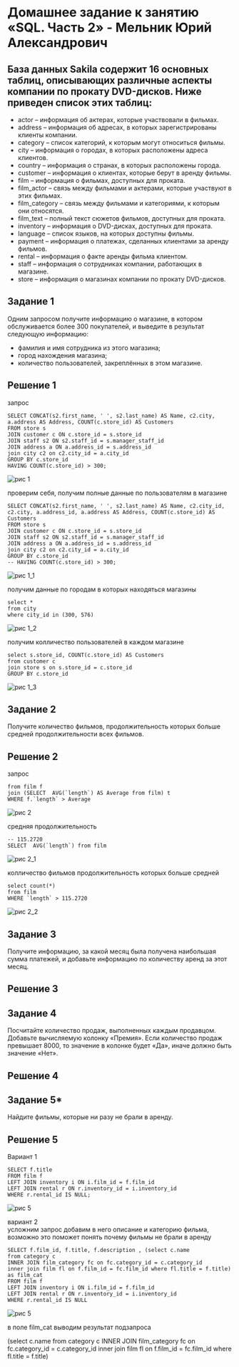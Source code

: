 # Домашнее задание к занятию «SQL. Часть 2» - Мельник Юрий Александрович

## База данных Sakila содержит 16 основных таблиц, описывающих различные аспекты компании по прокату DVD-дисков. Ниже приведен список этих таблиц:

   - actor – информация об актерах, которые участвовали в фильмах.
   - address – информация об адресах, в которых зарегистрированы клиенты компании.
   - category – список категорий, к которым могут относиться фильмы.
   - city – информация о городах, в которых расположены адреса клиентов.
   - country – информация о странах, в которых расположены города.
   - customer – информация о клиентах, которые берут в аренду фильмы.
   - film – информация о фильмах, доступных для проката.
   - film_actor – связь между фильмами и актерами, которые участвуют в этих фильмах.
   - film_category – связь между фильмами и категориями, к которым они относятся.
   - film_text – полный текст сюжетов фильмов, доступных для проката.
   - inventory – информация о DVD-дисках, доступных для проката.
   - language – список языков, на которых доступны фильмы.
   - payment – информация о платежах, сделанных клиентами за аренду фильмов.
   - rental – информация о факте аренды фильма клиентом.
   - staff – информация о сотрудниках компании, работающих в магазине.
   - store – информация о магазинах компании по прокату DVD-дисков.
## Задание 1
Одним запросом получите информацию о магазине, в котором обслуживается более 300 покупателей, и выведите в результат следующую информацию:

- фамилия и имя сотрудника из этого магазина;
- город нахождения магазина;
- количество пользователей, закреплённых в этом магазине.


## Решение 1 
запрос  
```
SELECT CONCAT(s2.first_name, ' ', s2.last_name) AS Name, c2.city, a.address AS Address, COUNT(c.store_id) AS Customers
FROM store s 
JOIN customer c ON c.store_id = s.store_id 
JOIN staff s2 ON s2.staff_id = s.manager_staff_id
JOIN address a ON a.address_id = s.address_id 
join city c2 on c2.city_id = a.city_id 
GROUP BY c.store_id 
HAVING COUNT(c.store_id) > 300;
```
![рис 1](https://github.com/ysatii/DB-HW4/blob/main/img/image1.jpg)

проверим себя, получим полные данные по пользователям в магазине  
```
SELECT CONCAT(s2.first_name, ' ', s2.last_name) AS Name, c2.city_id, c2.city, a.address_id, a.address AS Address, COUNT(c.store_id) AS Customers
FROM store s 
JOIN customer c ON c.store_id = s.store_id 
JOIN staff s2 ON s2.staff_id = s.manager_staff_id
JOIN address a ON a.address_id = s.address_id 
join city c2 on c2.city_id = a.city_id 
GROUP BY c.store_id 
-- HAVING COUNT(c.store_id) > 300;
```
![рис 1_1](https://github.com/ysatii/DB-HW4/blob/main/img/image1_1.jpg)

получим данные по городам в которых находяться магазины  
```
select *
from city
where city_id in (300, 576)
```
![рис 1_2](https://github.com/ysatii/DB-HW4/blob/main/img/image1_2.jpg)

получим колличество пользователей в каждом магазине  
```
select s.store_id, COUNT(c.store_id) AS Customers
from customer c
join store s on s.store_id = c.store_id 
GROUP BY c.store_id 
```
![рис 1_3](https://github.com/ysatii/DB-HW4/blob/main/img/image1_3.jpg)


## Задание 2
Получите количество фильмов, продолжительность которых больше средней продолжительности всех фильмов.

## Решение 2

запрос 
```select count(*)
from film f
join (SELECT  AVG(`length`) AS Average from film) t 
WHERE f.`length` > Average
```
![рис 2](https://github.com/ysatii/DB-HW4/blob/main/img/image2.jpg)

средняя продолжительность
```
-- 115.2720
SELECT  AVG(`length`) from film
```
![рис 2_1](https://github.com/ysatii/DB-HW4/blob/main/img/image2_1.jpg)

колличество фильмов продолжительность которых больше средней
```
select count(*)
from film 
WHERE `length` > 115.2720
```
![рис 2_2](https://github.com/ysatii/DB-HW4/blob/main/img/image2_2.jpg)

## Задание 3
Получите информацию, за какой месяц была получена наибольшая сумма платежей, и добавьте информацию по количеству аренд за этот месяц.

## Решение 3


## Задание 4
Посчитайте количество продаж, выполненных каждым продавцом. Добавьте вычисляемую колонку «Премия». Если количество продаж превышает 8000, то значение в колонке будет «Да», иначе должно быть значение «Нет».

## Решение 4


## Задание 5*
Найдите фильмы, которые ни разу не брали в аренду.


## Решение 5

Вариант 1  
```
SELECT f.title
FROM film f
LEFT JOIN inventory i ON i.film_id = f.film_id
LEFT JOIN rental r ON r.inventory_id = i.inventory_id
WHERE r.rental_id IS NULL;
```

![рис 5](https://github.com/ysatii/DB-HW4/blob/main/img/image5.jpg)

вариант 2  
усложним запрос добавим в него описание и категорию фильма, возможно это поможет понять  почему фильмы не брали в аренду  
```
SELECT f.film_id, f.title, f.description , (select c.name
from category c 
INNER JOIN film_category fc on fc.category_id = c.category_id
inner join film fl on f.film_id = fc.film_id where fl.title = f.title) as film_cat
FROM film f
LEFT JOIN inventory i ON i.film_id = f.film_id
LEFT JOIN rental r ON r.inventory_id = i.inventory_id
WHERE r.rental_id IS NULL
```
![рис 5](https://github.com/ysatii/DB-HW4/blob/main/img/image5_1.jpg)

в поле film_cat выводим результат подзапроса 

 (select c.name
from category c 
INNER JOIN film_category fc on fc.category_id = c.category_id
inner join film fl on f.film_id = fc.film_id where fl.title = f.title) 
